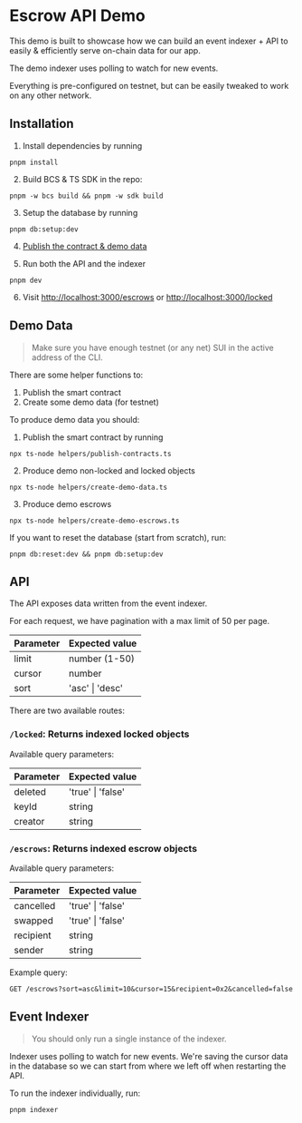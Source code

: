 # Escrow API Demo

This demo is built to showcase how we can build an event indexer + API
to easily & efficiently serve on-chain data for our app.

The demo indexer uses polling to watch for new events.

Everything is pre-configured on testnet, but can be easily tweaked to work on any other network.

## Installation

1. Install dependencies by running
```
pnpm install
```
2. Build BCS & TS SDK in the repo:
```
pnpm -w bcs build && pnpm -w sdk build
```
3. Setup the database by running
```
pnpm db:setup:dev
```
4. [Publish the contract & demo data](#demo-data)

5. Run both the API and the indexer
```
pnpm dev
```

6. Visit [http://localhost:3000/escrows](http://localhost:3000/escrows) or [http://localhost:3000/locked](http://localhost:3000/locked)

## Demo Data<a name="demo-data"></a>

> Make sure you have enough testnet (or any net) SUI in the active address of the CLI.

There are some helper functions to:
1. Publish the smart contract
2. Create some demo data (for testnet)

To produce demo data you should:

1. Publish the smart contract by running

```
npx ts-node helpers/publish-contracts.ts
```

2. Produce demo non-locked and locked objects

```
npx ts-node helpers/create-demo-data.ts
```

3. Produce demo escrows
```
npx ts-node helpers/create-demo-escrows.ts
```



If you want to reset the database (start from scratch), run:
```
pnpm db:reset:dev && pnpm db:setup:dev
```

## API

The API exposes data written from the event indexer.

For each request, we have pagination with a max limit of 50 per page.

| Parameter 	| Expected value  	|
|-----------	|-----------------	|
| limit     	| number (1-50)     |
| cursor    	| number          	|
| sort      	| 'asc' \| 'desc' 	|


There are two available routes:

### `/locked`: Returns indexed locked objects

Available query parameters:

| Parameter 	| Expected value    	|
|-----------	|-------------------	|
| deleted   	| 'true' \| 'false' 	|
| keyId     	| string            	|
| creator   	| string            	|

### `/escrows`: Returns indexed escrow objects

Available query parameters:

| Parameter 	| Expected value    	|
|-----------	|-------------------	|
| cancelled 	| 'true' \| 'false' 	|
| swapped   	| 'true' \| 'false' 	|
| recipient 	| string            	|
| sender    	| string            	|

Example query: 

`GET /escrows?sort=asc&limit=10&cursor=15&recipient=0x2&cancelled=false`


## Event Indexer

> You should only run a single instance of the indexer.

Indexer uses polling to watch for new events. We're saving the 
cursor data in the database so we can start from where we left off
when restarting the API.

To run the indexer individually, run:

```
pnpm indexer
```
